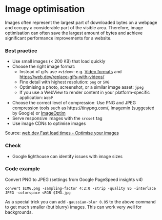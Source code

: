 # Image optimisation
Images often represent the largest part of downloaded bytes on a webpage and occupy a considerable part of the visible area. Therefore, image optimisation can often save the largest amount of bytes and achieve significant performance improvements for a website.

### Best practice
* Use small images (< 200 KB) that load quickly
* Choose the right image format: 
  * Instead of gifs use `<video>`: e.g. [Video formats](https://github.com/renuo/seo-checklist/blob/performance-1/video-formats.md) and https://web.dev/replace-gifs-with-videos/
  * Fine detail with highest resolution: `png` or `SVG`
  * Optimising a photo, screenshot, or a similar image asset: `jpeg`
  * If you use a WebView to render content in your platform-specific application: `WebP`
* Choose the correct level of compression: Use PNG and JPEG compression tools such as https://tinypng.com/, Imagemin (suggested by Google) or [ImageOptim](https://imageoptim.com)
* Serve responsive images with the `srcset` tag
* Use image CDNs to optimise images

Source: [web.dev Fast load times - Optimise your images](https://web.dev/fast/#i18n.paths.fast.topics.optimize_your_images)

### Check
* Google lighthouse can identify issues with image sizes

### Code example
Convert PNG to JPEG (settings from Google PageSpeed insights v4)

```
convert $IMG.png -sampling-factor 4:2:0 -strip -quality 85 -interlace JPEG -colorspace sRGB $IMG.jpg
```

As a special trick you can add `-gaussian-blur 0.05` to the above command to get much smaller (but blurry) images.
This can work very well for backgrounds.